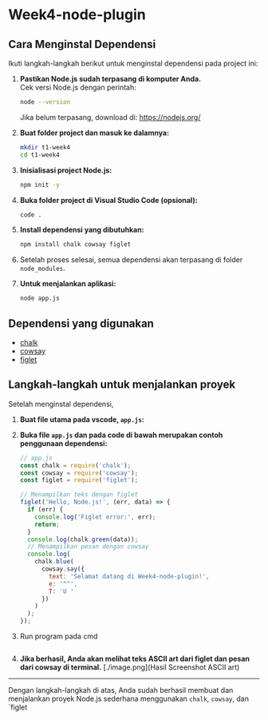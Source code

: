 # Week4-node-plugin

## Cara Menginstal Dependensi

Ikuti langkah-langkah berikut untuk menginstal dependensi pada project ini:

1. **Pastikan Node.js sudah terpasang di komputer Anda.**  
   Cek versi Node.js dengan perintah:
   ```sh
   node --version
   ```
   Jika belum terpasang, download di: https://nodejs.org/

2. **Buat folder project dan masuk ke dalamnya:**
   ```sh
   mkdir t1-week4
   cd t1-week4
   ```

3. **Inisialisasi project Node.js:**
   ```sh
   npm init -y
   ```

4. **Buka folder project di Visual Studio Code (opsional):**
   ```sh
   code .
   ```

5. **Install dependensi yang dibutuhkan:**
   ```sh
   npm install chalk cowsay figlet
   ```

6. Setelah proses selesai, semua dependensi akan terpasang di folder `node_modules`.

7. **Untuk menjalankan aplikasi:**
   ```sh
   node app.js
   ```

## Dependensi yang digunakan
- [chalk](https://www.npmjs.com/package/chalk)
- [cowsay](https://www.npmjs.com/package/cowsay)
- [figlet](https://www.npmjs.com/package/figlet)

## Langkah-langkah untuk menjalankan proyek

Setelah menginstal dependensi, 

1. **Buat file utama pada vscode, `app.js`:**
2. **Buka file `app.js` dan pada code di bawah merupakan contoh penggunaan dependensi:**
   ```js
   // app.js
   const chalk = require('chalk');
   const cowsay = require('cowsay');
   const figlet = require('figlet');

   // Menampilkan teks dengan figlet
   figlet('Hello, Node.js!', (err, data) => {
     if (err) {
       console.log('Figlet error:', err);
       return;
     }
     console.log(chalk.green(data));
     // Menampilkan pesan dengan cowsay
     console.log(
       chalk.blue(
         cowsay.say({
           text: 'Selamat datang di Week4-node-plugin!',
           e: '^^',
           T: 'U '
         })
       )
     );
   });
   ```
3. Run program pada cmd
      ```sh
   
   ```

5. **Jika berhasil, Anda akan melihat teks ASCII art dari figlet dan pesan dari cowsay di terminal.**
[./image.png](Hasil Screenshot ASCII art)

---

Dengan langkah-langkah di atas, Anda sudah berhasil membuat dan menjalankan proyek Node.js sederhana menggunakan `chalk`, `cowsay`, dan `figlet